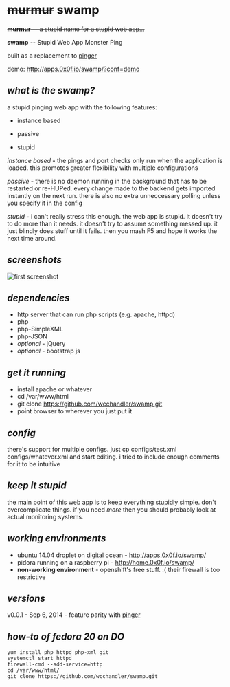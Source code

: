 ~~murmur~~ swamp
======

~~**murmur** -- a stupid name for a stupid web app...~~

**swamp** -- Stupid Web App Monster Ping

built as a replacement to [pinger](https://github.com/wcchandler/pinger)

demo: http://apps.0x0f.io/swamp/?conf=demo

## *what is the swamp?*
a stupid pinging web app with the following features:

* instance based

* passive

* stupid

*instance based*
    **-** the pings and port checks only run when the application is loaded.  this promotes greater flexibility with multiple configurations

*passive*
    **-** there is no daemon running in the background that has to be restarted or re-HUPed.  every change made to the backend gets imported instantly on the next run.  there is also no extra unneccessary polling unless you specify it in the config

*stupid*
    **-** i can't really stress this enough.  the web app is stupid.  it doesn't try to do more than it needs.  it doesn't try to assume something messed up.  it just blindly does stuff until it fails.  then you mash F5 and hope it works the next time around.

## *screenshots*
![first screenshot](https://i.imgur.com/ambQS4G.png "first demo screenshot")

## *dependencies*

* http server that can run php scripts (e.g. apache, httpd)
* php
* php-SimpleXML
* php-JSON
* *optional* - jQuery
* *optional* - bootstrap js

## *get it running*

* install apache or whatever
* cd /var/www/html
* git clone https://github.com/wcchandler/swamp.git
* point browser to wherever you just put it

## *config*
there's support for multiple configs.  just cp configs/test.xml configs/whatever.xml and start editing.  i tried to include enough comments for it to be intuitive

## *keep it stupid*
the main point of this web app is to keep everything stupidly simple.  don't overcomplicate things.  if you need *more* then you should probably look at actual monitoring systems.

## *working environments*
* ubuntu 14.04 droplet on digital ocean - http://apps.0x0f.io/swamp/
* pidora running on a raspberry pi - http://home.0x0f.io/swamp/
* **non-working environment** - openshift's free stuff. :(  their firewall is too restrictive

## *versions*
v0.0.1 - Sep 6, 2014 - feature parity with [pinger](https://github.com/wcchandler/pinger)

## *how-to of fedora 20 on DO*
    yum install php httpd php-xml git
    systemctl start httpd
    firewall-cmd --add-service=http
    cd /var/www/html/
    git clone https://github.com/wcchandler/swamp.git



